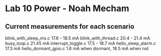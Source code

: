 # Lab 10 Power - Noah Mecham

## Current measurements for each scenario
blink_with_sleep_ms.c 17.6 - 18.5 mA
blink_with_thread.c 20.4 - 21.4 mA
busy_loop.c 21.45 mA
interrupt_toggle.c 17.5 - 18.7 mA
hello_sleep_alarm.c 17.3 mA
hello_dormant_gpio.c 1.8 mA when dormant, 18.5 mA when not